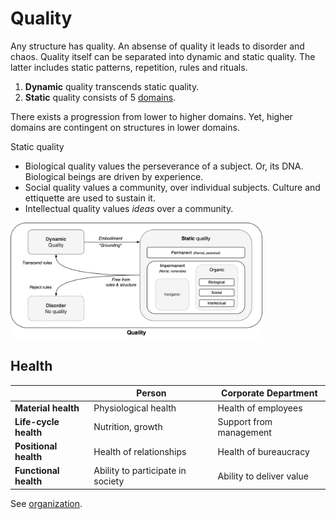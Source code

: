 # Quality

Any structure has quality. An absense of quality it leads to disorder and chaos. Quality itself can be separated into dynamic and static quality. The latter includes static patterns, repetition, rules and rituals.

1. **Dynamic** quality transcends static quality.
2. **Static** quality consists of 5 [domains](#Domains).

There exists a progression from lower to higher domains. Yet, higher domains are contingent on structures in lower domains.



Static quality

- Biological quality values the perseverance of a subject. Or, its DNA. Biological beings are driven by experience.
- Social quality values a community, over individual subjects. Culture and ettiquette are used to sustain it.
- Intellectual quality values *ideas* over a community. 



<img src="../img/worldview-quality.png" alt="worldview-quality" style="width:80%;" />



## Health

|                       | Person                            | Corporate Department     |
| --------------------- | --------------------------------- | ------------------------ |
| **Material health**   | Physiological health              | Health of employees      |
| **Life-cycle health** | Nutrition, growth                 | Support from management  |
| **Positional health** | Health of relationships           | Health of bureaucracy    |
| **Functional health** | Ability to participate in society | Ability to deliver value |

See [organization](../systems/system).
